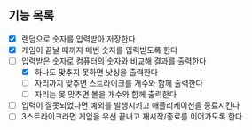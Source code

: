 ## 기능 목록

- [x] 랜덤으로 숫자를 입력받아 저장한다
- [x] 게임이 끝날 때까지 매번 숫자를 입력받도록 한다
- [ ] 입력받은 숫자로 컴퓨터의 숫자와 비교해 결과를 출력한다
  - [x] 하나도 맞추지 못하면 낫싱을 출력한다
  - [ ] 자리까지 맞추면 스트라이크를 개수와 함께 출력한다
  - [ ] 자리는 못 맞추면 볼을 개수와 함께 출력한다
- [ ] 입력이 잘못되었다면 예외를 발생시키고 애플리케이션을 종료시킨다
- [ ] 3스트라이크라면 게임을 우선 끝내고 재시작/종료를 이어가도록 한다
